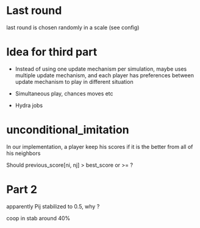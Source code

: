 # Last round

last round is chosen randomly in a scale (see config)

# Idea for third part

* Instead of using one update mechanism per simulation, maybe uses multiple
update mechanism, and each player has preferences between update mechanism
to play in different situation

* Simultaneous play, chances moves etc

* Hydra jobs

# unconditional_imitation

In our implementation, a player keep his scores if it is the better from
all of his neighbors

Should previous_score[ni, nj] > best_score or >= ?

# Part 2

apparently Pij stabilized to 0.5, why ?

coop in stab around 40%

